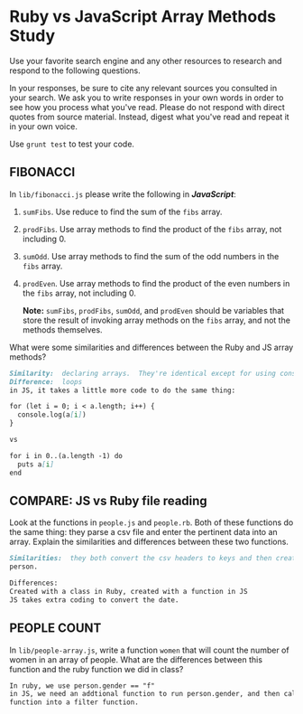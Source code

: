 # Ruby vs JavaScript Array Methods Study

Use your favorite search engine and any other resources to research and
respond to the following questions.

In your responses, be sure to cite any relevant sources you consulted in your
search. We ask you to write responses in your own words in order to see how you
process what you've read. Please do not respond with direct quotes from source
material. Instead, digest what you've read and repeat it in your own voice.

Use `grunt test` to test your code.


## FIBONACCI

In `lib/fibonacci.js` please write the following in **_JavaScript_**:
1. `sumFibs`. Use reduce to find the sum of the `fibs` array.
2. `prodFibs`. Use array methods to find the product of the `fibs` array,
    not including 0.
3. `sumOdd`. Use array methods to find the sum of the odd numbers in the
    `fibs` array.
4. `prodEven`. Use array methods to find the product of the even numbers in the
    `fibs` array, not including 0.

    **Note:** `sumFibs`, `prodFibs`, `sumOdd`, and `prodEven` should be variables that store the result of invoking array methods on the `fibs` array, and not the methods themselves.


What were some similarities and differences between the Ruby and JS array methods?

```md
Similarity:  declaring arrays.  They're identical except for using const or let in JS.
Difference:  loops
in JS, it takes a little more code to do the same thing:

for (let i = 0; i < a.length; i++) {
  console.log(a[i])
}

vs

for i in 0..(a.length -1) do
  puts a[i]
end
```

## COMPARE: JS vs Ruby file reading

Look at the functions in `people.js` and `people.rb`. Both of these functions do
the same thing: they parse a csv file and enter the pertinent data into an array.
Explain the similarities and differences between these two functions.

```md
Similarities:  they both convert the csv headers to keys and then create each
person.

Differences:
Created with a class in Ruby, created with a function in JS
JS takes extra coding to convert the date.
```

## PEOPLE COUNT

In `lib/people-array.js`, write a function `women` that will count the number of
women in an array of people.
What are the differences between this function and the ruby function we did
in class?

```md
In ruby, we use person.gender == "f"
in JS, we need an addtional function to run person.gender, and then call that
function into a filter function.
```
